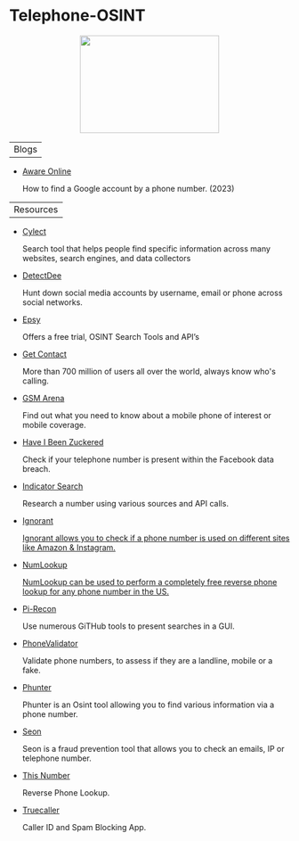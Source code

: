 # Telephone-OSINT
<p align="center">
  <img width="250" height="175" src="https://www.cqcore.uk/wp-content/uploads/2024/06/Screenshot-2024-06-13-122030.png">
</p>
  <table>
    <tr>
        <td>Blogs</td>
    </tr>
</table>
  <ul>
    <li><a href="https://www.aware-online.com/en/how-can-i-find-a-google-account-by-phone-number/">Aware Online</a></li>
     <p>How to find a Google account by a phone number. (2023)</p>
  </ul>
<table>
    <tr>
        <td>Resources</td>
    </tr>
</table>
<ul>
 <li><a href="https://cylect.io/">Cylect</a></li>
  <p>Search tool that helps people find specific information across many websites, search engines, and data collectors</p>
 <li><a href="https://github.com/piaolin/DetectDee">DetectDee</a></li>
  <p>Hunt down social media accounts by username, email or phone across social networks.</p>
 <li><a href="https://espysys.com/osint-tools-and-api/">Epsy</a></li>
  <p>Offers a free trial, OSINT Search Tools and API’s</p>
 <li><a href="https://getcontact.com/en/">Get Contact</a></li>
  <p>More than 700 million of users all over the world, always know who's calling.</p>
 <li><a href="https://www.gsmarena.com/search.php3?">GSM Arena</a></li>
  <p>Find out what you need to know about a mobile phone of interest or mobile coverage.</p>
 <li><a href="https://haveibeenzuckered.com/">Have I Been Zuckered</a></li> 
  <p>Check if your telephone number is present within the Facebook data breach.</p>
 <li><a href="https://indicatorsearch.app/">Indicator Search</a></li>  
  <p>Research a number using various sources and API calls.</p>
 <li><a href="https://github.com/megadose/ignorant">Ignorant</li>
  <p>Ignorant allows you to check if a phone number is used on different sites like Amazon & Instagram.</p>
 <li><a href="https://www.numlookup.com/">NumLookup</li>
  <p>NumLookup can be used to perform a completely free reverse phone lookup for any phone number in the US.</p>
 <li><a href="https://pi-recon.streamlit.app/">Pi-Recon</a></li>
  <p>Use numerous GiTHub tools to present searches in a GUI.</p>
 <li><a href="https://www.phonevalidator.com/">PhoneValidator</a></li> 
  <p>Validate phone numbers, to assess if they are a landline, mobile or a fake.</p>
 <li><a href="https://github.com/N0rz3/Phunter">Phunter</a></li>
  <p>Phunter is an Osint tool allowing you to find various information via a phone number.</p>
 <li><a href="https://seon.io/">Seon</a></li>
  <p>Seon is a fraud prevention tool that allows you to check an emails, IP or telephone number.</p>
 <li><a href="https://safe.sur.ly/o/numberway.com/AA000014?pageviewId=desktop-302e3037353631383030203137323735313337373820363735373730333330">This Number</a></li>
   <p>Reverse Phone Lookup.</p>
  <li><a href="https://www.truecaller.com/">Truecaller</a></li> 
   <p>Caller ID and Spam Blocking App.</p> 
 </ul>
